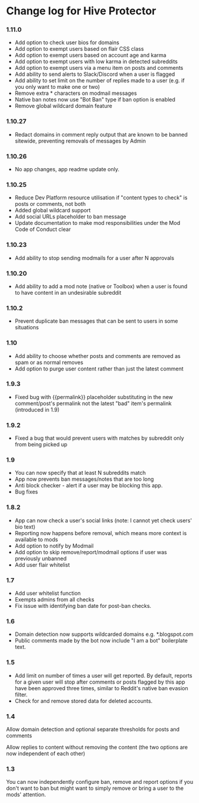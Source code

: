 # Change log for Hive Protector

### 1.11.0

* Add option to check user bios for domains
* Add option to exempt users based on flair CSS class
* Add option to exempt users based on account age and karma
* Add option to exempt users with low karma in detected subreddits
* Add option to exempt users via a menu item on posts and comments
* Add ability to send alerts to Slack/Discord when a user is flagged
* Add ability to set limit on the number of replies made to a user (e.g. if you only want to make one or two)
* Remove extra * characters on modmail messages
* Native ban notes now use "Bot Ban" type if ban option is enabled
* Remove global wildcard domain feature

### 1.10.27

* Redact domains in comment reply output that are known to be banned sitewide, preventing removals of messages by Admin

### 1.10.26

* No app changes, app readme update only.

### 1.10.25

* Reduce Dev Platform resource utilisation if "content types to check" is posts or comments, not both
* Added global wildcard support
* Add social URLs placeholder to ban message
* Update documentation to make mod responsibilities under the Mod Code of Conduct clear

### 1.10.23

* Add ability to stop sending modmails for a user after N approvals

### 1.10.20

* Add ability to add a mod note (native or Toolbox) when a user is found to have content in an undesirable subreddit

### 1.10.2

* Prevent duplicate ban messages that can be sent to users in some situations

### 1.10

* Add ability to choose whether posts and comments are removed as spam or as normal removes
* Add option to purge user content rather than just the latest comment

### 1.9.3

* Fixed bug with {{permalink}} placeholder substituting in the new comment/post's permalink not the latest "bad" item's permalink (introduced in 1.9)

### 1.9.2

* Fixed a bug that would prevent users with matches by subreddit only from being picked up

### 1.9

* You can now specify that at least N subreddits match
* App now prevents ban messages/notes that are too long
* Anti block checker - alert if a user may be blocking this app.
* Bug fixes

### 1.8.2

* App can now check a user's social links (note: I cannot yet check users' bio text)
* Reporting now happens before removal, which means more context is available to mods
* Add option to notify by Modmail
* Add option to skip remove/report/modmail options if user was previously unbanned
* Add user flair whitelist

### 1.7

* Add user whitelist function
* Exempts admins from all checks
* Fix issue with identifying ban date for post-ban checks.

### 1.6

* Domain detection now supports wildcarded domains e.g. *.blogspot.com
* Public comments made by the bot now include "I am a bot" boilerplate text.

### 1.5

* Add limit on number of times a user will get reported. By default, reports for a given user will stop after comments or posts flagged by this app have been approved three times, similar to Reddit's native ban evasion filter.
* Check for and remove stored data for deleted accounts.

### 1.4

Allow domain detection and optional separate thresholds for posts and comments

Allow replies to content without removing the content (the two options are now independent of each other)

### 1.3

You can now independently configure ban, remove and report options if you don't want to ban but might want to simply remove or bring a user to the mods' attention.
